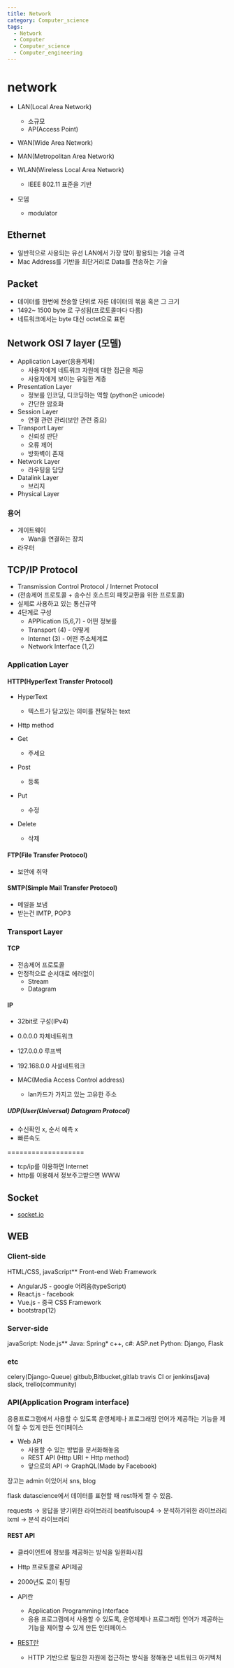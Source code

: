 ```yaml
---
title: Network
category: Computer_science
tags:
  - Network
  - Computer
  - Computer_science
  - Computer_engineering
---
```


# network

- LAN(Local Area Network)
  - 소규모
  - AP(Access Point)

- WAN(Wide Area Network)

- MAN(Metropolitan Area Network)

- WLAN(Wireless Local Area Network)
  - IEEE 802.11 표준을 기반

- 모뎀
  - modulator

## Ethernet

- 일반적으로 사용되는 유선 LAN에서 가장 많이 활용되는 기술 규격
- Mac Address를 기반을 최단거리로 Data를 전송하는 기술

## Packet

- 데이터를 한번에 전송할 단위로 자른 데이터의 묶음 혹은 그 크기
- 1492~ 1500 byte 로 구성됨(프로토콜마다 다름)
- 네트워크에서는 byte 대신 octet으로 표현

## Network OSI 7 layer (모델)

- Application Layer(응용계체)
  - 사용자에게 네트워크 자원에 대한 접근을 제공
  - 사용자에게 보이는 유일한 계층
- Presentation Layer
  - 정보를 인코딩, 디코딩하는 역할 (python은 unicode)
  - 간단한 암호화
- Session Layer
  - 연결 관련 관리(보안 관련 중요)
- Transport Layer
  - 신뢰성 판단
  - 오류 제어
  - 방화벽이 존재
- Network Layer
  - 라우팅을 담당
- Datalink Layer
  - 브리지
- Physical Layer

### 용어

- 게이트웨이
  - Wan을 연결하는 장치
- 라우터

## TCP/IP Protocol

- Transmission Control Protocol / Internet Protocol
- (전송제어 프로토콜 + 송수신 호스트의 패킷교환을 위한 프로토콜)
- 실제로 사용하고 있는 통신규약
- 4단계로 구성
  - APPlication (5,6,7) - 어떤 정보를
  - Transport (4) - 어떻게
  - Internet (3) - 어떤 주소체계로
  - Network Interface (1,2)


### Application Layer

#### HTTP(HyperText Transfer Protocol)

- HyperText
  - 텍스트가 담고있는 의미를 전달하는 text

- Http method
- Get
  - 주세요
- Post
  - 등록
- Put
  - 수정
- Delete
  - 삭제

#### FTP(File Transfer Protocol)

- 보안에 취약

#### SMTP(Simple Mail Transfer Protocol)

- 메일을 보냄
- 받는건 IMTP, POP3

### Transport Layer

#### TCP

- 전송제어 프로토콜
- 안정적으로 순서대로 에러없이
  - Stream
  - Datagram

#### IP

- 32bit로 구성(IPv4)
- 0.0.0.0 자체네트워크
- 127.0.0.0 루프백
- 192.168.0.0 사설네트워크

- MAC(Media Access Control address)
  - lan카드가 가지고 있는 고유한 주소


##### UDP(User(Universal) Datagram Protocol)

- 수신확인 x, 순서 예측 x
- 빠른속도


===================

- tcp/ip를 이용하면 Internet
- http를 이용해서 정보주고받으면 WWW

## Socket

- [socket.io](socket.io)




## WEB

### Client-side

HTML/CSS, javaScript**
Front-end Web Framework
- AngularJS - google 어려움(typeScript)
- React.js - facebook
- Vue.js - 중국
CSS Framework
- bootstrap(12)

### Server-side
javaScript: Node.js**
Java: Spring*
c++, c#: ASP.net
Python: Django, Flask

### etc
celery(Django-Queue)
gitbub,Bitbucket,gitlab
travis CI or jenkins(java)
slack, trello(community)

### API(Application Program interface)

응용프로그램에서 사용할 수 있도록 운영체제나 프로그래밍 언어가 제공하는 기능을 제어 할 수 있게 만든 인터페이스

- Web API
  - 사용할 수 있는 방법을 문서화해놓음
  - REST API (Http URI + Http method)
  - 앞으로의 API -> GraphQL(Made by Facebook)






장고는 admin 이있어서 
sns, blog

flask datascience에서 데이터를 표현할 때
rest하게 짤 수 있음.





requests -> 응답을 받기위한 라이브러리
beatifulsoup4 -> 분석하기위한 라이브러리
lxml -> 분석 라이브러리


#### REST API

- 클라이언트에 정보를 제공하는 방식을 일원화시킴
- Http 프로토콜로 API제공
- 2000년도 로이 필딩

- API란
  - Application Programming Interface
  - 응용 프로그램에서 사용할 수 있도록, 운영체제나 프로그래밍 언어가 제공하는 기능을 제어할 수 있게 만든 인터페이스
- [REST란](http://blog.hjf.pe.kr/462)
  - HTTP 기반으로 필요한 자원에 접근하는 방식을 정해놓은 네트워크 아키텍처




